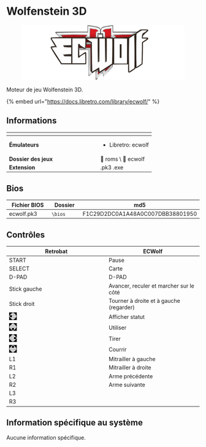 # Wolfenstein 3D



<div align="left">

<figure><img src="https://raw.githubusercontent.com/fabricecaruso/es-theme-carbon/55ff14aa79c95ecc70133072e6ac19fed3555b56/art/logos/ecwolf.svg" alt=""><figcaption></figcaption></figure>

</div>

Moteur de jeu Wolfenstein 3D.

{% embed url="https://docs.libretro.com/library/ecwolf/" %}

## Informations

<table data-header-hidden><thead><tr><th width="224"></th><th></th></tr></thead><tbody><tr><td><strong>Émulateurs</strong></td><td><ul><li>Libretro: ecwolf</li></ul></td></tr><tr><td><strong>Dossier des jeux</strong></td><td><span data-gb-custom-inline data-tag="emoji" data-code="1f4c2">📂</span> roms \ <span data-gb-custom-inline data-tag="emoji" data-code="1f4c2">📂</span> ecwolf</td></tr><tr><td><strong>Extension</strong></td><td>.pk3 .exe</td></tr></tbody></table>

## Bios

<table><thead><tr><th width="221">Fichier BIOS</th><th width="141">Dossier</th><th>md5</th></tr></thead><tbody><tr><td>ecwolf.pk3</td><td><code>\bios</code></td><td>F1C29D2DC0A1A48A0C007DBB38801950</td></tr></tbody></table>

## Contrôles

<table><thead><tr><th width="246">Retrobat</th><th>ECWolf</th></tr></thead><tbody><tr><td>START</td><td>Pause</td></tr><tr><td>SELECT</td><td>Carte</td></tr><tr><td>D-PAD</td><td>D-PAD</td></tr><tr><td>Stick gauche</td><td>Avancer, reculer et marcher sur le côté</td></tr><tr><td>Stick droit</td><td>Tourner à droite et à gauche (regarder)</td></tr><tr><td><img src="../../../.gitbook/assets/image (32).png" alt=""></td><td>Afficher statut</td></tr><tr><td><img src="../../../.gitbook/assets/image (19).png" alt=""></td><td>Utiliser</td></tr><tr><td><img src="../../../.gitbook/assets/image (6).png" alt=""></td><td>Tirer</td></tr><tr><td><img src="../../../.gitbook/assets/image (34).png" alt=""></td><td>Courrir</td></tr><tr><td>L1</td><td>Mitrailler à gauche</td></tr><tr><td>R1</td><td>Mitrailler à droite</td></tr><tr><td>L2</td><td>Arme précédente</td></tr><tr><td>R2</td><td>Arme suivante</td></tr><tr><td>L3</td><td></td></tr><tr><td>R3</td><td></td></tr></tbody></table>

## Information spécifique au système

Aucune information spécifique.
